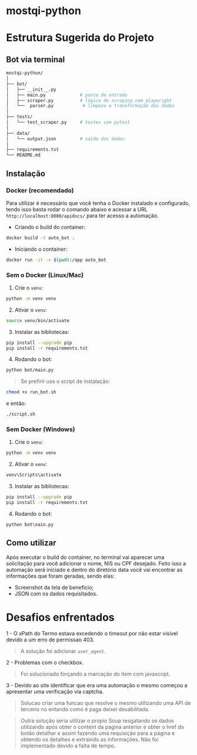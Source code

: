 # mostqi-python

# Estrutura Sugerida do Projeto

## Bot via terminal

```bash
mostqi-python/
│
├── bot/
│   ├── __init__.py
│   ├── main.py             # ponto de entrada
│   ├── scraper.py          # lógica de scraping com playwright
│   └──  parser.py           # limpeza e transformação dos dados
│
├── tests/
│   └── test_scraper.py     # testes com pytest
│
├── data/
│   └── output.json         # saída dos dados
│
├── requirements.txt
└── README.md
```

## Instalação

### Docker (recomendado)

Para utilizar é necessário que você tenha o Docker instalado e configurado, tendo isso basta rodar o comando abaixo e acessar a URL `http://localhost:8080/apidocs/` para ter acesso a automação.

- Criando o build do container:

```bash
docker build -t auto_bot .
```

- Iniciando o container:

```bash
docker run -it -v $(pwd):/app auto_bot
```

### Sem o Docker (Linux/Mac)

1. Crie o `venv`:

```bash
python -m venv venv
```

2. Ativar o `venv`:

```bash
source venv/bin/activate
```

3. Instalar as bibliotecas:

```bash
pip install --upgrade pip
pip install -r requirements.txt
```

4. Rodando o bot:

```bash
python bot/main.py
```

> Se prefirir use o script de instalação:

```bash
chmod +x run_bot.sh
```

e então:

```bash
./script.sh
```

### Sem Docker (Windows)


1. Crie o `venv`:

```bash
python -m venv venv
```

2. Ativar o `venv`:

```bash
venv\Scripts\activate
```

3. Instalar as bibliotecas:

```bash
pip install --upgrade pip
pip install -r requirements.txt
```

4. Rodando o bot:

```bash
python bot\main.py
```


## Como utilizar

Após executar o build do container, no terminal vai aparecer uma solicitação para você adicionar o nome, NIS ou CPF desejado. Feito isso a automação será iniciado e dentro do diretório data você vai encontrar as informações que foram geradas, sendo elas:

- Screenshot da tela de beneficio;
- JSON com os dados requisitados.

# Desafios enfrentados

1 - O xPath do Termo estava excedendo o timeout por não estar visível devido a um erro de permissao 403.
> A solução foi adicionar `user_agent`.

2 - Problemas com o checkbox.
> Foi solucionado forçando a marcação do item com javascript.

3 - Devido ao site identificar que era uma automação o mesmo começou a apresentar uma verificação via captcha.
> Solucao criar uma funcao que resolve o mesmo utilizando uma API de terceiro no entando como é paga deixei desabilitada.

> Outra solução seria utilizar o propio Soup resgatando os dados utilizando após obter o content da pagina anterior e obter o href do botão detalhar e assim fazendo uma requisição para a página e obtendo os detalhes e extraindo as informações. Não foi implementado devido a falta de tempo.
